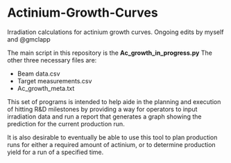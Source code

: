 # Actinium-Growth-Curves
Irradiation calculations for actinium growth curves. Ongoing edits by myself and @gmclapp

The main script in this repository is the **Ac_growth_in_progress.py**
The other three necessary files are:
 - Beam data.csv
 - Target measurements.csv
 - Ac_growth_meta.txt

This set of programs is intended to help aide in the planning and execution of hitting R&D milestones
by providing a way for operators to input irradiation data and run a report that generates a graph
showing the prediction for the current production run.

It is also desirable to eventually be able to use this tool to plan production runs for either a 
required amount of actinium, or to determine production yield for a run of a specified time.
